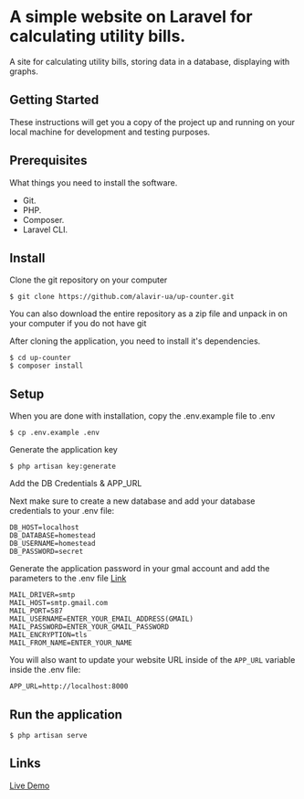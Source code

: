 # A simple website on Laravel for calculating utility bills.

A site for calculating utility bills, storing data in a database, displaying with graphs.


## Getting Started
These instructions will get you a copy of the project up and running on your local machine for development and testing purposes.

## Prerequisites
What things you need to install the software.

- Git.
- PHP.
- Composer.
- Laravel CLI.

## Install
Clone the git repository on your computer
```
$ git clone https://github.com/alavir-ua/up-counter.git
```
You can also download the entire repository as a zip file and unpack in on your computer if you do not have git

After cloning the application, you need to install it's dependencies.
```
$ cd up-counter
$ composer install
```

## Setup
When you are done with installation, copy the .env.example file to .env
```
$ cp .env.example .env
```

Generate the application key
```
$ php artisan key:generate
```
Add the DB Credentials & APP_URL

Next make sure to create a new database and add your database credentials to your .env file:

```
DB_HOST=localhost
DB_DATABASE=homestead
DB_USERNAME=homestead
DB_PASSWORD=secret
```
Generate the application password in your gmal account and add the parameters to the .env file
[Link](https://support.google.com/accounts/answer/185833?hl=uk)
```
MAIL_DRIVER=smtp
MAIL_HOST=smtp.gmail.com
MAIL_PORT=587
MAIL_USERNAME=ENTER_YOUR_EMAIL_ADDRESS(GMAIL)
MAIL_PASSWORD=ENTER_YOUR_GMAIL_PASSWORD
MAIL_ENCRYPTION=tls
MAIL_FROM_NAME=ENTER_YOUR_NAME
```

You will also want to update your website URL inside of the `APP_URL` variable inside the .env file:

```
APP_URL=http://localhost:8000
```

## Run the application
```
$ php artisan serve
```
## Links
[Live Demo](https://up-count.000webhostapp.com/)

